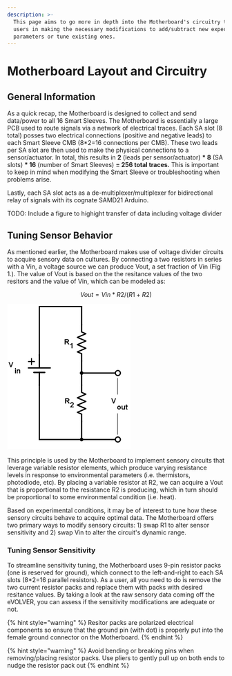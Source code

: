 ```yaml
---
description: >-
  This page aims to go more in depth into the Motherboard's circuitry to assist
  users in making the necessary modifications to add/subtract new experimental
  parameters or tune existing ones.
---
```


# Motherboard Layout and Circuitry

## General Information

As a quick recap, the Motherboard is designed to collect and send data/power to all 16 Smart Sleeves. The Motherboard is essentially a large PCB used to route signals via a network of electrical traces. Each SA slot (8 total) posses two electrical connections (positive and negative leads) to each Smart Sleeve CMB (8\*2=16 connections per CMB). These two leads per SA slot are then used to make the physical connections to a sensor/actuator. In total, this results in **2** (leads per sensor/actuator) **\* 8** (SA slots) **\* 16** (number of Smart Sleeves) **= 256 total traces.** This is important to keep in mind when modifying the Smart Sleeve or troubleshooting when problems arise.

Lastly, each SA slot acts as a de-multiplexer/multiplexer for bidirectional relay of signals with its cognate SAMD21 Arduino.&#x20;

TODO: Include a figure to highight transfer of data including voltage divider

## Tuning Sensor Behavior

As mentioned earlier, the Motherboard makes use of voltage divider circuits to acquire sensory data on cultures. By connecting a two resistors in series with a Vin, a voltage source we can produce Vout, a set fraction of Vin (Fig 1.). The value of Vout is based on the the resitance values of the two resitors and the value of Vin, which can be modeled as:

$$
Vout = Vin *R2/(R1+R2)
$$



![Figure 1. Basic voltage divider circuit](../../.gitbook/assets/voltage-divider-main-circuit.webp)

This principle is used by the Motherboard to implement sensory circuits that leverage variable resistor elements, which produce varying resistance levels in response to environmental parameters (i.e. thermistors, photodiode, etc). By placing a variable resistor at R2, we can acquire a Vout that is proportional to the resistance R2 is producing, which in turn should be proportional to some environmental condition (i.e. heat).&#x20;

Based on experimental conditions, it may be of interest to tune how these sensory circuits behave to acquire optimal data. The Motherboard offers two primary ways to modify sensory circuits: 1) swap R1 to alter sensor sensitivity and 2) swap Vin to alter the circuit's dynamic range.

### Tuning Sensor Sensitivity

To streamline sensitivity tuning, the Motherboard uses 9-pin resistor packs (one is reserved for ground), which connect to the left-and-right to each SA slots (8\*2=16 parallel resistors). As a user, all you need to do is remove the two current resistor packs and replace them with packs with desired resitance values. By taking a look at the raw sensory data coming off the eVOLVER, you can assess if the sensitivity modifications are adequate or not.&#x20;

{% hint style="warning" %}
Resitor packs are polarized electrical components so ensure that the ground pin (with dot) is properly put into the female ground connector on the Motherboard.
{% endhint %}

{% hint style="warning" %}
Avoid bending or breaking pins when removing/placing resistor packs. Use pliers to gently pull up on both ends to nudge the resistor pack out&#x20;
{% endhint %}

